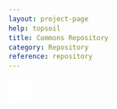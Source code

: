 ```yaml
---
layout: project-page
help: topsoil
title: Commons Repository
category: Repository
reference: repository
---
```



<a href="https://github.com/CIRDLES/Commons" target="_blank">
<img src="/assets/icons/github-icon-white.png" alt="link to CHRONI repository" height="42" width="42">
</a>
